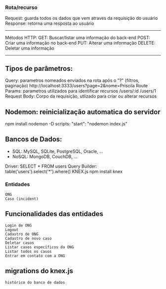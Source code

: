 
### Rota/recurso 

Request: guarda todos os dados que vem atraves da requisição do usuário
Response: retorna uma resposta ao usuário

*****
Métodos HTTP:
GET: Buscar/listar uma informação do back-end
POST: Criar uma informação no back-end
PUT: Alterar uma informação
DELETE: Deletar uma informação

**** 
## Tipos de parâmetros:

Query: parametros nomeados enviados na rota após o "?" (filtros, paginação)
        http://localhost:3333/users?page=2&nome=Priscila 
Route Params: parametros utilizados para identificar recursos
    /users/:id
        /users/1
Request Body: Corpo da requisição, utlizado para criar ou alterar recursos


## Nodemon: reinicialização automatica do servidor
npm install nodemon -D
scripts:
    "start": "nodemon index.js"


## Bancos de Dados:
* SQL: MySQL, SQLite, PostgreSQL, Oracle, ...
* NoSQL: MongoDB, CouchDB, ...  

Driver: SELECT * FROM users
Query Builder: table('users').select('*').where()
    KNEX.js
    npm install knex

### Entidades 
    ONG
    Caso (incident)

## Funcionalidades das entidades
    Login de ONG
    Logout
    Cadastro de ONG
    Cadastro de novo caso
    Deletar casos
    Listar casos específicos da ONG 
    Listar todos os casos
    Entrar em contato com a ONG 


## migrations do knex.js
    histórico do banco de dados 